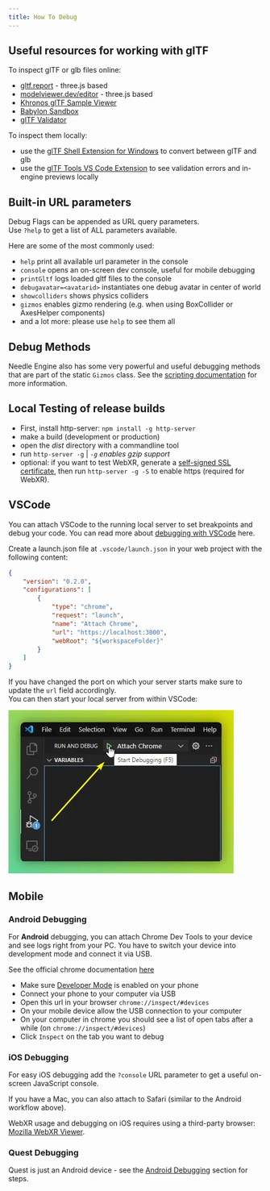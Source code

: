 ```yaml
---
title: How To Debug
---
```


## Useful resources for working with glTF

To inspect glTF or glb files online:
- [gltf.report](https://gltf.report/) - three.js based
- [modelviewer.dev/editor](https://modelviewer.dev/editor) - three.js based
- [Khronos glTF Sample Viewer](https://github.khronos.org/glTF-Sample-Viewer-Release/)
- [Babylon Sandbox](https://sandbox.babylonjs.com/)
- [glTF Validator](https://github.khronos.org/glTF-Validator/)

To inspect them locally:
- use the [glTF Shell Extension for Windows](https://apps.microsoft.com/store/detail/gltf-shell-extensions/9NPGVJ9N57MV?hl=en-us&gl=US) to convert between glTF and glb
- use the [glTF Tools VS Code Extension](https://marketplace.visualstudio.com/items?itemName=cesium.gltf-vscode) to see validation errors and in-engine previews locally


## Built-in URL parameters

Debug Flags can be appended as URL query parameters.  
Use ``?help`` to get a list of ALL parameters available.  

Here are some of the most commonly used:

- ``help`` print all available url parameter in the console
- ``console`` opens an on-screen dev console, useful for mobile debugging
- ``printGltf`` logs loaded gltf files to the console
- ``debugavatar=<avatarid>`` instantiates one debug avatar in center of world
- ``showcolliders`` shows physics colliders
- ``gizmos`` enables gizmo rendering (e.g. when using BoxCollider or AxesHelper components)
- and a lot more: please use ``help`` to see them all


## Debug Methods

Needle Engine also has some very powerful and useful debugging methods that are part of the static `Gizmos` class. See the [scripting documentation](./scripting.md#gizmos) for more information.


## Local Testing of release builds
- First, install http-server: `npm install -g http-server`
- make a build (development or production)
- open the *dist* directory with a commandline tool
- run `http-server -g` | *`-g` enables gzip support*  
- optional: if you want to test WebXR, generate a [self-signed SSL certificate](https://stackoverflow.com/a/35231213), then run `http-server -g -S` to enable https (required for WebXR).



## VSCode

You can attach VSCode to the running local server to set breakpoints and debug your code. You can read more about [debugging with VSCode](https://code.visualstudio.com/docs/editor/debugging) here.    

Create a launch.json file at `.vscode/launch.json` in your web project with the following content:  
```json
{
    "version": "0.2.0",
    "configurations": [
        {
            "type": "chrome",
            "request": "launch",
            "name": "Attach Chrome",
            "url": "https://localhost:3000",
            "webRoot": "${workspaceFolder}"
        }
    ]
}
```

If you have changed the port on which your server starts make sure to update the `url` field accordingly.  
You can then start your local server from within VSCode:  
  
![](/debugging/vscode-start-debugging.webp)

## Mobile 

### Android Debugging

For **Android** debugging, you can attach Chrome Dev Tools to your device and see logs right from your PC. You have to switch your device into development mode and connect it via USB.  

See the official chrome documentation [here](https://developer.chrome.com/docs/devtools/remote-debugging/)
- Make sure [Developer Mode](https://developer.android.com/studio/debug/dev-options) is enabled on your phone 
- Connect your phone to your computer via USB
- Open this url in your browser ``chrome://inspect/#devices``
- On your mobile device allow the USB connection to your computer
- On your computer in chrome you should see a list of open tabs after a while (on ``chrome://inspect/#devices``)
- Click ``Inspect`` on the tab you want to debug

### iOS Debugging

For easy iOS debugging add the ``?console`` URL parameter to get a useful on-screen JavaScript console.  

If you have a Mac, you can also attach to Safari (similar to the Android workflow above).   

WebXR usage and debugging on iOS requires using a third-party browser: [Mozilla WebXR Viewer](https://labs.mozilla.org/projects/webxr-viewer/).

### Quest Debugging

Quest is just an Android device - see the [Android Debugging](#android-debugging) section for steps.  
